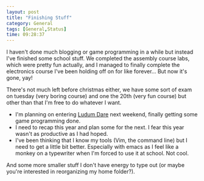 ```yaml
---
layout: post
title: "Finishing Stuff"
category: General
tags: [General,Status]
time: 09:28:37
---
```

I haven't done much blogging or game programming in a while but instead I've finished some school stuff. We completed the assembly course labs, which were pretty fun actually, and I managed to finally complete the electronics course I've been holding off on for like forever... But now it's gone, yay!

There's not much left before christmas either, we have some sort of exam on tuesday (very boring course) and one the 20th (very fun course) but other than that I'm free to do whatever I want.

* I'm planning on entering [Ludum Dare](http://www.ludumdare.com/compo/) next weekend, finally getting some game programming done.
* I need to recap this year and plan some for the next. I fear this year wasn't as productive as I had hoped.
* I've been thinking that I know my tools (Vim, the command line) but I need to get a little bit better. Especially with emacs as I feel like a monkey on a typewriter when I'm forced to use it at school. Not cool.

And some more smaller stuff I don't have energy to type out (or maybe you're interested in reorganizing my home folder?).

